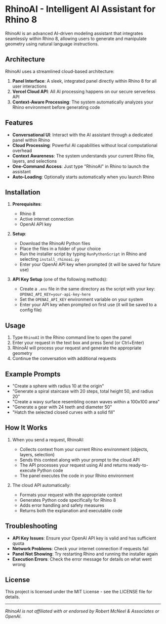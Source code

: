 # RhinoAI - Intelligent AI Assistant for Rhino 8

RhinoAI is an advanced AI-driven modeling assistant that integrates seamlessly within Rhino 8, allowing users to generate and manipulate geometry using natural language instructions.

## Architecture

RhinoAI uses a streamlined cloud-based architecture:

1. **Panel Interface**: A sleek, integrated panel directly within Rhino 8 for all user interactions
2. **Vercel Cloud API**: All AI processing happens on our secure serverless API
3. **Context-Aware Processing**: The system automatically analyzes your Rhino environment before generating code

## Features

- **Conversational UI**: Interact with the AI assistant through a dedicated panel within Rhino
- **Cloud Processing**: Powerful AI capabilities without local computational overhead
- **Context Awareness**: The system understands your current Rhino file, layers, and selections
- **One-Command Access**: Just type "RhinoAI" in Rhino to launch the assistant
- **Auto-Loading**: Optionally starts automatically when you launch Rhino

## Installation

1. **Prerequisites**:
   - Rhino 8 
   - Active internet connection
   - OpenAI API key

2. **Setup**:
   - Download the RhinoAI Python files
   - Place the files in a folder of your choice
   - Run the installer script by typing `RunPythonScript` in Rhino and selecting `install_rhinoai.py`
   - Enter your OpenAI API key when prompted (it will be saved for future use)

3. **API Key Setup** (one of the following methods):
   - Create a `.env` file in the same directory as the script with your key: `OPENAI_API_KEY=your-api-key-here`
   - Set the `OPENAI_API_KEY` environment variable on your system
   - Enter your API key when prompted on first use (it will be saved to a config file)

## Usage

1. Type `RhinoAI` in the Rhino command line to open the panel
2. Enter your request in the text box and press Send (or Ctrl+Enter)
3. RhinoAI will process your request and generate the appropriate geometry
4. Continue the conversation with additional requests

## Example Prompts

- "Create a sphere with radius 10 at the origin"
- "Generate a spiral staircase with 20 steps, total height 50, and radius 20"
- "Create a wavy surface resembling ocean waves within a 100x100 area"
- "Generate a gear with 24 teeth and diameter 50"
- "Hatch the selected closed curves with a solid fill"

## How It Works

1. When you send a request, RhinoAI:
   - Collects context from your current Rhino environment (objects, layers, selection)
   - Sends this context along with your prompt to the cloud API
   - The API processes your request using AI and returns ready-to-execute Python code
   - The panel executes the code in your Rhino environment

2. The cloud API automatically:
   - Formats your request with the appropriate context
   - Generates Python code specifically for Rhino 8
   - Adds error handling and safety measures
   - Returns both the explanation and executable code

## Troubleshooting

- **API Key Issues**: Ensure your OpenAI API key is valid and has sufficient quota
- **Network Problems**: Check your internet connection if requests fail
- **Panel Not Showing**: Try restarting Rhino and running the installer again
- **Execution Errors**: Check the error message for details on what went wrong

## License

This project is licensed under the MIT License - see the LICENSE file for details.

---

*RhinoAI is not affiliated with or endorsed by Robert McNeel & Associates or OpenAI.* 